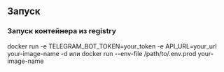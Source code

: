## Запуск
### Запуск контейнера из registry
docker run -e TELEGRAM_BOT_TOKEN=your_token -e API_URL=your_url your-image-name -d
или
docker run --env-file /path/to/.env.prod your-image-name
